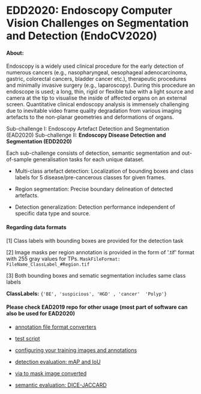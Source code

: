 # EDD2020: Endoscopy Computer Vision Challenges on Segmentation and Detection (EndoCV2020)

#### About:
Endoscopy is a widely used clinical procedure for the early detection of numerous cancers (e.g., nasopharyngeal, oesophageal adenocarcinoma, gastric, colorectal cancers, bladder cancer etc.), therapeutic procedures and minimally invasive surgery (e.g., laparoscopy). During this procedure an endoscope is used; a long, thin, rigid or flexible tube with a light source and camera at the tip to visualise the inside of affected organs on an external screen. Quantitative clinical endoscopy analysis is immensely challenging due to inevitable video frame quality degradation from various imaging artefacts to the non-planar geometries and deformations of organs.

Sub-challenge I:  Endoscopy Artefact Detection and Segmentation (EAD2020)
Sub-challenge II: **Endoscopy Disease Detection and Segmentation (EDD2020)**

Each sub-challenge consists of detection, semantic segmentation and out-of-sample generalisation tasks for each unique dataset.

- Multi-class artefact detection: Localization of bounding boxes and class labels for 5  disease/pre-cancerous classes for given frames.

- Region segmentation: Precise boundary delineation of detected artefacts. 

- Detection generalization: Detection performance independent of specific data type and source.


#### Regarding data formats
[1] Class labels with bounding boxes are provided for the detection task 

[2] Image masks per region annotation is provided in the form of '.tif' format with 255 gray values for TPs. 
`MaskFileFormat: FileName_ClassLabel_#Region.tif`

[3] Both bounding boxes and sematic segmentation includes same class labels

**ClassLabels:** ``{'BE', 'suspicious', 'HGD' , 'cancer'  'Polyp'}``

#### Please check EAD2019 repo for other usage (most part of software can also be used for EAD2020)

- [annotation file format converters](https://github.com/sharibox/EAD2019/tree/master/fileFormatConverters)

- [test script](https://github.com/sharibox/EAD2019/tree/master/scripts) 

- [configuring your training images and annotations](https://github.com/sharibox/EAD2019/tree/master/annotationImages_and_labels) 

- [detection evaluation: mAP and IoU](https://github.com/sharibox/EAD2019/tree/master/evaluation_mAP-IoU)

- [via to mask image converted](https://github.com/sharibox/EAD2019/blob/master/jsonViaAnnotation_maskImage.py)

- [semantic evaluation: DICE-JACCARD](https://github.com/sharibox/EAD2019/tree/master/evaluation_semantic)

 
 
